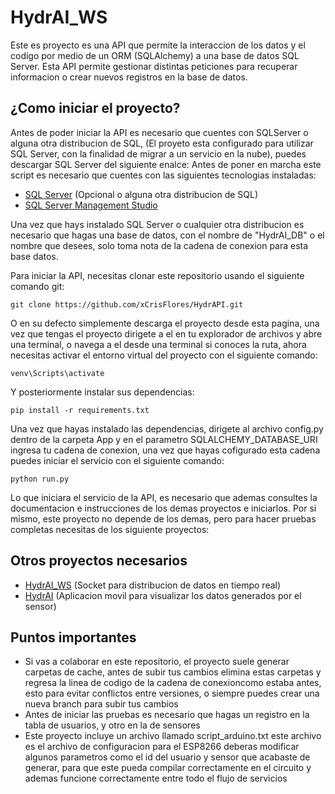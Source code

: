 # HydrAI_WS
Este es proyecto es una API que permite la interaccion de los datos y el codigo por medio de un ORM (SQLAlchemy) a una base de datos SQL Server. Esta API permite gestionar distintas peticiones para recuperar informacion o crear nuevos registros en la base de datos.
## ¿Como iniciar el proyecto?
Antes de poder iniciar la API es necesario que cuentes con SQLServer o alguna otra distribucion de SQL, (El proyeto esta configurado para utilizar SQL Server, con la finalidad de migrar a un servicio en la nube), puedes descargar SQL Server del siguiente enalce:
Antes de poner en marcha este script es necesario que cuentes con las siguientes tecnologias instaladas:
* [SQL Server](https://www.microsoft.com/es-mx/sql-server/sql-server-downloads) (Opcional o alguna otra distribucion de SQL)
* [SQL Server Management Studio](https://learn.microsoft.com/en-us/ssms/download-sql-server-management-studio-ssms)


Una vez que hays instalado SQL Server o cualquier otra distribucion es necesario que hagas una base de datos, con el nombre de "HydrAI_DB" o el nombre que desees, solo toma nota de la cadena de conexion para esta base datos.

Para iniciar la API, necesitas clonar este repositorio usando el siguiente comando git:
```
git clone https://github.com/xCrisFlores/HydrAPI.git
```
O en su defecto simplemente descarga el proyecto desde esta pagina, una vez que tengas el proyecto dirigete a el en tu explorador de archivos y abre una terminal, o navega a el desde una terminal si conoces la ruta, ahora necesitas activar el entorno virtual del proyecto con el siguiente comando:
```
venv\Scripts\activate
```
Y posteriormente instalar sus dependencias:
```
pip install -r requirements.txt
```
Una vez que hayas instalado las dependencias, dirigete al archivo config.py dentro de la carpeta App y en el parametro SQLALCHEMY_DATABASE_URI ingresa tu cadena de conexion, una vez que hayas cofigurado esta cadena puedes iniciar el servicio con el siguiente comando:

```
python run.py
```
Lo que iniciara el servicio de la API, es necesario que ademas consultes la documentacion e instrucciones de los demas proyectos e iniciarlos. Por si mismo, este proyecto no depende de los demas, pero para hacer pruebas completas necesitas de los siguiente proyectos:
## Otros proyectos necesarios
* [HydrAI_WS](https://github.com/xCrisFlores/HydrAI_WS) (Socket para distribucion de datos en tiempo real)
* [HydrAI](https://github.com/xCrisFlores/HydrAI) (Aplicacion movil para visualizar los datos generados por el sensor)

## Puntos importantes
* Si vas a colaborar en este repositorio, el proyecto suele generar carpetas de cache, antes de subir tus cambios elimina estas carpetas y regresa la linea de codigo de la cadena de conexioncomo estaba antes, esto para evitar conflictos entre versiones, o siempre puedes crear una nueva branch para subir tus cambios
* Antes de iniciar las pruebas es necesario que hagas un registro en la tabla de usuarios, y otro en la de sensores
* Este proyecto incluye un archivo llamado script_arduino.txt este archivo es el archivo de configuracion para el ESP8266 deberas modificar algunos parametros como el id del usuario y sensor que acabaste de generar, para que este pueda compilar correctamente en el circuito y ademas funcione correctamente entre todo el flujo de servicios